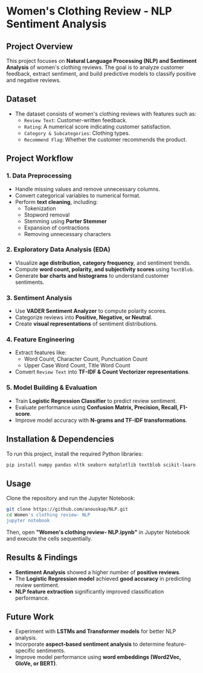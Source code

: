 # Women's Clothing Review - NLP Sentiment Analysis

## Project Overview
This project focuses on **Natural Language Processing (NLP) and Sentiment Analysis** of women's clothing reviews. The goal is to analyze customer feedback, extract sentiment, and build predictive models to classify positive and negative reviews.

## Dataset
- The dataset consists of women's clothing reviews with features such as:
  - `Review Text`: Customer-written feedback.
  - `Rating`: A numerical score indicating customer satisfaction.
  - `Category & Subcategories`: Clothing types.
  - `Recommend Flag`: Whether the customer recommends the product.

## Project Workflow
### 1. **Data Preprocessing**
   - Handle missing values and remove unnecessary columns.
   - Convert categorical variables to numerical format.
   - Perform **text cleaning**, including:
     - Tokenization
     - Stopword removal
     - Stemming using **Porter Stemmer**
     - Expansion of contractions
     - Removing unnecessary characters

### 2. **Exploratory Data Analysis (EDA)**
   - Visualize **age distribution, category frequency**, and sentiment trends.
   - Compute **word count, polarity, and subjectivity scores** using `TextBlob`.
   - Generate **bar charts and histograms** to understand customer sentiments.

### 3. **Sentiment Analysis**
   - Use **VADER Sentiment Analyzer** to compute polarity scores.
   - Categorize reviews into **Positive, Negative, or Neutral**.
   - Create **visual representations** of sentiment distributions.

### 4. **Feature Engineering**
   - Extract features like:
     - Word Count, Character Count, Punctuation Count
     - Upper Case Word Count, Title Word Count
   - Convert `Review Text` into **TF-IDF & Count Vectorizer representations**.

### 5. **Model Building & Evaluation**
   - Train **Logistic Regression Classifier** to predict review sentiment.
   - Evaluate performance using **Confusion Matrix, Precision, Recall, F1-score**.
   - Improve model accuracy with **N-grams and TF-IDF transformations**.

## Installation & Dependencies
To run this project, install the required Python libraries:

```bash
pip install numpy pandas nltk seaborn matplotlib textblob scikit-learn contractions
```

## Usage
Clone the repository and run the Jupyter Notebook:

```bash
git clone https://github.com/anouskap/NLP.git
cd Women's clothing review- NLP
jupyter notebook
```

Then, open **"Women's clothing review- NLP.ipynb"** in Jupyter Notebook and execute the cells sequentially.

## Results & Findings
- **Sentiment Analysis** showed a higher number of **positive reviews**.
- The **Logistic Regression model** achieved **good accuracy** in predicting review sentiment.
- **NLP feature extraction** significantly improved classification performance.

## Future Work
- Experiment with **LSTMs and Transformer models** for better NLP analysis.
- Incorporate **aspect-based sentiment analysis** to determine feature-specific sentiments.
- Improve model performance using **word embeddings (Word2Vec, GloVe, or BERT)**.
